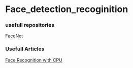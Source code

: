 # Face_detection_recoginition
### usefull repositories
[FaceNet](https://github.com/davidsandberg/facenet)



### Usefull Articles
[Face Recognition with CPU](https://towardsdatascience.com/real-time-face-recognition-with-cpu-983d35cc3ec5)
